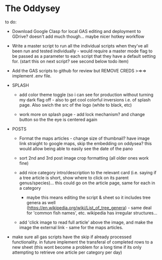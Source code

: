 # The Oddysey

to do:

  - Download Google Clasp for local GAS editing and deployment to GDrive? doesn't add much though... maybe nicer hotkey workflow
  
  - Write a master script to run all the individual scripts when they've all been run and tested individually - would require a master mode flag to be passed as a parameter to each script that they have a default setting for. (start this on next script? see second below todo item)  

  - Add the GAS scripts to github for review but REMOVE CREDS >=>=> implement .env file.

  - SPLASH
    
    - add color theme toggle (so i can see for production without turning my dark flag off - also to get cool colorful inversions i.e. of splash page. Also swich the src of the logo (white to black, etc)

    - work more on splash page - add lock mechanism? and change button so the the eye is centered again  

  - POSTS

    - Format the maps articles - change size of thumbnail? have image link straight to google maps, skip the embedding on oddysea? this would allow being able to easily see the date of the pano
       
    - sort 2nd and 3rd post image crop formatting (all older ones work fine)
  
    - add nice category intro/description to the relevant card (i.e. saying if a tree article is short, show where to click on its 
    parent genus/species)... this could go on the article page, same for each in a category
      
      -  maybe this means editing the script & sheet so it includes tree genera as well         
        (https://en.wikipedia.org/wiki/List_of_tree_genera) - same deal for 'common fish names', etc. wikipedia has irregular structures...
  
    - add 'click image to read full article' above the image, and make the image the external link - same for the maps articles.
      
  - make sure all gas scripts have the skip if already processed functionality. in future implement the transferal of completed rows to a new sheet (this wont become a problem for a long time if its only attempting to retrieve one article per category per day)

